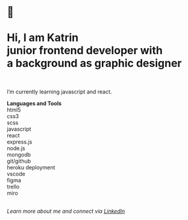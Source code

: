 </br>  
  
:wave:</br>  
Hi, I am Katrin  
junior frontend developer with  
a background as graphic designer   
=== 
<br>  
  
I’m currently learning javascript and react.
  
  
**Languages and Tools**  
html5  
css3  
scss  
javascript    
react  
express.js  
node.js  
mongodb  
git/github  
heroku deployment    
vscode  
figma  
trello  
miro  
<br>
  
*Learn more about me and connect via [LinkedIn](https://www.linkedin.com/in/katrin-kleemann/)*

